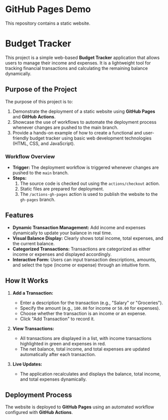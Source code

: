 # GitHub Pages Demo

This repository contains a static website.
# Budget Tracker

This project is a simple web-based **Budget Tracker** application that allows users to manage their income and expenses. It is a lightweight tool for tracking financial transactions and calculating the remaining balance dynamically.

## Purpose of the Project
The purpose of this project is to:
1. Demonstrate the deployment of a static website using **GitHub Pages** and **GitHub Actions**.
2. Showcase the use of workflows to automate the deployment process whenever changes are pushed to the main branch.
3. Provide a hands-on example of how to create a functional and user-friendly budget tracker using basic web development technologies (HTML, CSS, and JavaScript).

### Workflow Overview
- **Trigger:** The deployment workflow is triggered whenever changes are pushed to the `main` branch.
- **Steps:**
  1. The source code is checked out using the `actions/checkout` action.
  2. Static files are prepared for deployment.
  3. The `/actions-gh-pages` action is used to publish the website to the `gh-pages` branch.

## Features
- **Dynamic Transaction Management:** Add income and expenses dynamically to update your balance in real time.
- **Visual Balance Display:** Clearly shows total income, total expenses, and the current balance.
- **Categorized Transactions:** Transactions are categorized as either income or expenses and displayed accordingly.
- **Interactive Form:** Users can input transaction descriptions, amounts, and select the type (income or expense) through an intuitive form.

## How It Works
1. **Add a Transaction:**
   - Enter a description for the transaction (e.g., "Salary" or "Groceries").
   - Specify the amount (e.g., `100.00` for income or `50.00` for expenses).
   - Choose whether the transaction is an income or an expense.
   - Click "Add Transaction" to record it.

2. **View Transactions:**
   - All transactions are displayed in a list, with income transactions highlighted in green and expenses in red.
   - The net balance, total income, and total expenses are updated automatically after each transaction.

3. **Live Updates:**
   - The application recalculates and displays the balance, total income, and total expenses dynamically.

## Deployment Process
The website is deployed to **GitHub Pages** using an automated workflow configured with **GitHub Actions**.
